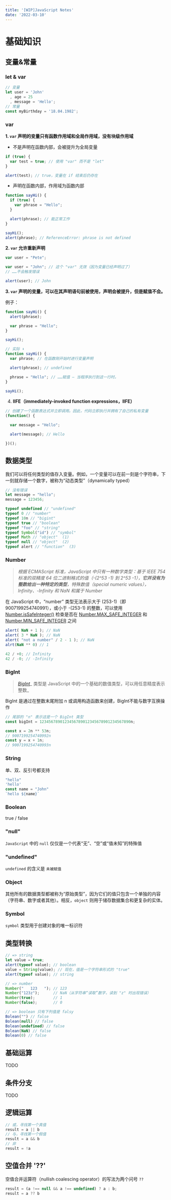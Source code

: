 ```yaml
---
title: '[WIP]JavaScript Notes'
date: '2022-03-10'
---
```


# 基础知识
## 变量&常量
### let & var
```javascript
// 变量
let user = 'John'
  , age = 25
  , message = 'Hello';
// 常量
const myBirthday = '18.04.1982';
```
### var
**1. **`var`** 声明的变量只有函数作用域和全局作用域，没有块级作用域** 

- 不是声明在函数内部，会被提升为全局变量
```javascript
if (true) {
  var test = true; // 使用 "var" 而不是 "let"
}

alert(test); // true，变量在 if 结束后仍存在
```

- 声明在函数内部，作用域为函数内部
```javascript
function sayHi() {
  if (true) {
    var phrase = "Hello";
  }

  alert(phrase); // 能正常工作
}

sayHi();
alert(phrase); // ReferenceError: phrase is not defined
```
**2. **`var`** 允许重新声明**
```javascript
var user = "Pete";

var user = "John"; // 这个 "var" 无效（因为变量已经声明过了）
// ……不会触发错误

alert(user); // John
```
**3. **`var`** 声明的变量，可以在其声明语句前被使用，声明会被提升，但是赋值不会。**

例子：
```javascript
function sayHi() {
  alert(phrase);

  var phrase = "Hello";
}

sayHi();

// 实际 ⬇️
function sayHi() {
  var phrase; // 在函数刚开始时进行变量声明

  alert(phrase); // undefined

  phrase = "Hello"; // ……赋值 — 当程序执行到这一行时。
}

sayHi();
```

4. **IIFE（immediately-invoked function expressions，IIFE）**
```javascript
// 创建了一个函数表达式并立即调用。因此，代码立即执行并拥有了自己的私有变量
(function() {

  var message = "Hello";

  alert(message); // Hello

})();
```
## 数据类型
我们可以将任何类型的值存入变量。例如，一个变量可以在前一刻是个字符串，下一刻就存储一个数字，被称为“动态类型”（dynamically typed）
```javascript
// 没有错误
let message = "hello";
message = 123456;
```
```javascript
typeof undefined // "undefined"
typeof 0 // "number"
typeof 10n // "bigint"
typeof true // "boolean"
typeof "foo" // "string"
typeof Symbol("id") // "symbol"
typeof Math // "object"  (1)
typeof null // "object"  (2)
typeof alert // "function"  (3)
```
### Number
> _根据 ECMAScript 标准，JavaScript 中只有一种数字类型：基于 IEEE 754 标准的双精度 64 位二进制格式的值（-(2^53 -1) 到 2^53 -1），_**_它并没有为整数给出一种特定的类型_**_，特殊数值（special numeric values），Infinity、-Infinity 和 NaN 和属于 Number_

在 JavaScript 中，“number” 类型无法表示大于 (253-1)（即 9007199254740991），或小于 -(253-1) 的整数，可以使用 [Number.isSafeInteger()](https://developer.mozilla.org/zh-CN/docs/Web/JavaScript/Reference/Global_Objects/Number/isSafeInteger) 检查是否在 [Number.MAX_SAFE_INTEGER](https://developer.mozilla.org/zh-CN/docs/Web/JavaScript/Reference/Global_Objects/Number/MAX_SAFE_INTEGER) 和 [Number.MIN_SAFE_INTEGER](https://developer.mozilla.org/zh-CN/docs/Web/JavaScript/Reference/Global_Objects/Number/MIN_SAFE_INTEGER) 之间
```javascript
alert( NaN + 1 ); // NaN
alert( 3 * NaN ); // NaN
alert( "not a number" / 2 - 1 ); // NaN
alrt(NaN ** 0) // 1
```
```javascript
42 / +0; // Infinity
42 / -0; // -Infinity
```
### BigInt
> [_BigInt_](https://developer.mozilla.org/zh-CN/docs/Web/JavaScript/Reference/Global_Objects/BigInt)_ 类型是 JavaScript 中的一个基础的数值类型，可以用任意精度表示整数_

BigInt 是通过在整数末尾附加 n 或调用构造函数来创建，BigInt不能与数字互换操作
```javascript
// 尾部的 "n" 表示这是一个 BigInt 类型
const bigInt = 1234567890123456789012345678901234567890n;

const x = 2n ** 53n;
// 9007199254740992n
const y = x + 1n;
// 9007199254740993n
```
### String
单、双、反引号都支持
```javascript
"hello"
'hello'
const name = "John"
`hello ${name}`
```
### Boolean
true / false
### "null"
`JavaScript` 中的 `null` 仅仅是一个代表“无”、“空”或“值未知”的特殊值
### "undefined"
`undefined` 的含义是 `未被赋值`
### Object
其他所有的数据类型都被称为“原始类型”，因为它们的值只包含一个单独的内容（字符串、数字或者其他）。相反，`object` 则用于储存数据集合和更复杂的实体。
### Symbol
`symbol` 类型用于创建对象的唯一标识符
## 类型转换
```javascript
// => string
let value = true;
alert(typeof value); // boolean
value = String(value); // 现在，值是一个字符串形式的 "true"
alert(typeof value); // string

// => number
Number("   123   "); // 123
Number("123z");      // NaN（从字符串“读取”数字，读到 "z" 时出现错误）
Number(true);        // 1
Number(false);       // 0

// => boolean 只有下列值是 falsy
Bolean("") // false
Bolean(null) // false
Bolean(undefined) // false
Bolean(NaN) // false
Bolean(0) // false
```
## 基础运算
TODO
## 条件分支
TODO
## 逻辑运算
```javascript
// 或，寻找第一个真值
result = a || b
// 与，寻找第一个假值
result = a && b
// 非
result = !a
```
## 空值合并 '??'
空值合并运算符（nullish coalescing operator）的写法为两个问号 `??`
```javascript
result = (a !== null && a !== undefined) ? a : b;
result = a ?? b
```





